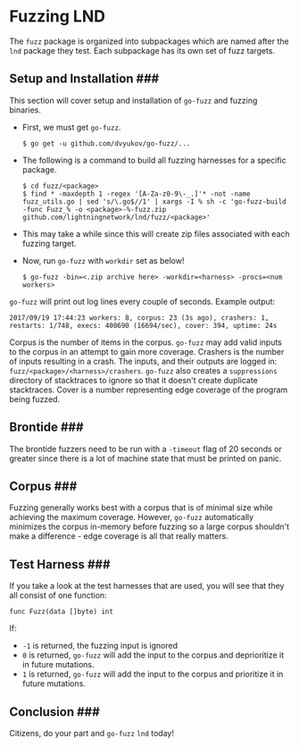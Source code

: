 # Fuzzing LND

The `fuzz` package is organized into subpackages which are named after the `lnd` package they test. Each subpackage has its own set of fuzz targets.

## Setup and Installation \#\#\#

This section will cover setup and installation of `go-fuzz` and fuzzing binaries.

* First, we must get `go-fuzz`.

  ```text
  $ go get -u github.com/dvyukov/go-fuzz/...
  ```

* The following is a command to build all fuzzing harnesses for a specific package.

  ```text
  $ cd fuzz/<package>
  $ find * -maxdepth 1 -regex '[A-Za-z0-9\-_.]'* -not -name fuzz_utils.go | sed 's/\.go$//1' | xargs -I % sh -c 'go-fuzz-build -func Fuzz_% -o <package>-%-fuzz.zip github.com/lightningnetwork/lnd/fuzz/<package>'
  ```

* This may take a while since this will create zip files associated with each fuzzing target.
* Now, run `go-fuzz` with `workdir` set as below!

  ```text
  $ go-fuzz -bin=<.zip archive here> -workdir=<harness> -procs=<num workers>
  ```

`go-fuzz` will print out log lines every couple of seconds. Example output:

```text
2017/09/19 17:44:23 workers: 8, corpus: 23 (3s ago), crashers: 1, restarts: 1/748, execs: 400690 (16694/sec), cover: 394, uptime: 24s
```

Corpus is the number of items in the corpus. `go-fuzz` may add valid inputs to the corpus in an attempt to gain more coverage. Crashers is the number of inputs resulting in a crash. The inputs, and their outputs are logged in: `fuzz/<package>/<harness>/crashers`. `go-fuzz` also creates a `suppressions` directory of stacktraces to ignore so that it doesn't create duplicate stacktraces. Cover is a number representing edge coverage of the program being fuzzed.

## Brontide \#\#\#

The brontide fuzzers need to be run with a `-timeout` flag of 20 seconds or greater since there is a lot of machine state that must be printed on panic.

## Corpus \#\#\#

Fuzzing generally works best with a corpus that is of minimal size while achieving the maximum coverage. However, `go-fuzz` automatically minimizes the corpus in-memory before fuzzing so a large corpus shouldn't make a difference - edge coverage is all that really matters.

## Test Harness \#\#\#

If you take a look at the test harnesses that are used, you will see that they all consist of one function:

```text
func Fuzz(data []byte) int
```

If:

* `-1` is returned, the fuzzing input is ignored
* `0` is returned, `go-fuzz` will add the input to the corpus and deprioritize it in future mutations.
* `1` is returned, `go-fuzz` will add the input to the corpus and prioritize it in future mutations.

## Conclusion \#\#\#

Citizens, do your part and `go-fuzz` `lnd` today!

